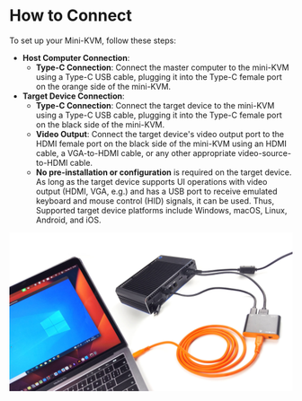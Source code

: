 # How to Connect

To set up your Mini-KVM, follow these steps:

- **Host Computer Connection**:
    - **Type-C Connection**: Connect the master computer to the mini-KVM using a Type-C USB cable, plugging it into the Type-C female port on the orange side of the mini-KVM.
- **Target Device Connection**:
    - **Type-C Connection**: Connect the target device to the mini-KVM using a Type-C USB cable, plugging it into the Type-C female port on the black side of the mini-KVM.
    - **Video Output**: Connect the target device's video output port to the HDMI female port on the black side of the mini-KVM using an HDMI cable, a VGA-to-HDMI cable, or any other appropriate video-source-to-HDMI cable.
    - **No pre-installation or configuration** is required on the target device. As long as the target device supports UI operations with video output (HDMI, VGA, e.g.) and has a USB port to receive emulated keyboard and mouse control (HID) signals, it can be used. Thus, Supported target device platforms include Windows, macOS, Linux, Android, and iOS.

![use-case-pc-angled-view](images/product/use-case-pc-angled-view.jpg)

